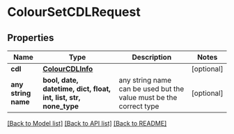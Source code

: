 # ColourSetCDLRequest


## Properties
Name | Type | Description | Notes
------------ | ------------- | ------------- | -------------
**cdl** | [**ColourCDLInfo**](ColourCDLInfo.md) |  | [optional] 
**any string name** | **bool, date, datetime, dict, float, int, list, str, none_type** | any string name can be used but the value must be the correct type | [optional]

[[Back to Model list]](../README.md#documentation-for-models) [[Back to API list]](../README.md#documentation-for-api-endpoints) [[Back to README]](../README.md)


